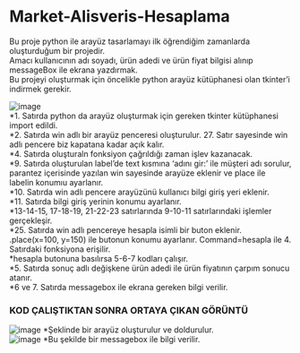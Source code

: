 # Market-Alisveris-Hesaplama

Bu proje python ile arayüz tasarlamayı ilk öğrendiğim zamanlarda oluşturduğum bir projedir.  
Amacı kullanıcının adı soyadı, ürün adedi ve ürün fiyat bilgisi alınıp messageBox ile ekrana yazdırmak.  
Bu projeyi oluşturmak için öncelikle python arayüz kütüphanesi olan tkinter’i indirmek gerekir.  

![image](https://user-images.githubusercontent.com/103186397/173690525-08daaa05-6b6f-43e7-ab47-210595abb920.png)  
*1. Satırda python da arayüz oluşturmak  için gereken tkinter kütüphanesi import edildi.  
*2. Satırda win adlı bir arayüz penceresi oluşturulur. 27. Satır sayesinde win adlı pencere biz kapatana kadar açık kalır.  
*4. Satırda oluşturaln fonksiyon çağrıldığı zaman işlev kazanacak.  
*9. Satırda oluşturulan label’de text kısmına ‘adını gir:’ ile müşteri adı sorulur, parantez içerisinde yazılan win sayesinde arayüze eklenir ve place ile labelin konumıu ayarlanır.  
*10. Satırda win adlı pencere arayüzünü kullanıcı bilgi giriş yeri eklenir.  
*11. Satırda bilgi giriş yerinin konumu ayarlanır.  
*13-14-15, 17-18-19, 21-22-23 satırlarında 9-10-11 satırlarındaki işlemler gerçekleşir.  
*25. Satırda win adlı pencereye hesapla isimli bir buton eklenir. .place(x=100, y=150) ile butonun konumu ayarlanır. Command=hesapla ile 4. Satırdaki fonksiyona erişilir.  
*hesapla butonuna basılırsa 5-6-7 kodları çalışır.  
*5. Satırda sonuç adlı değişkene ürün adedi ile ürün fiyatının çarpım sonucu atanır.  
*6 ve 7. Satırda messagebox ile ekrana gereken bilgi verilir.  

### KOD ÇALIŞTIKTAN  SONRA ORTAYA ÇIKAN GÖRÜNTÜ  
![image](https://user-images.githubusercontent.com/103186397/173690717-19bbdd6f-9561-426b-b70a-faf85e890b2f.png)
*Şeklinde bir arayüz oluşturulur ve doldurulur.  
![image](https://user-images.githubusercontent.com/103186397/173690763-d52d7106-ca3b-4edc-9004-a500764ff14a.png)
*Bu şekilde bir messagebox ile bilgi verilir.  
